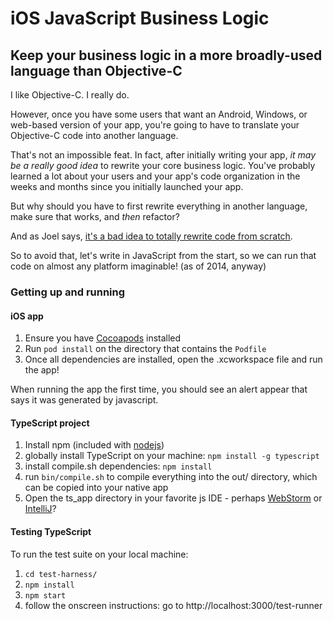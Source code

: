 # iOS JavaScript Business Logic

## Keep your business logic in a more broadly-used language than Objective-C


I like Objective-C.  I really do. 

However, once you have some users that want an Android, Windows, or web-based version of your app, you're going to have to translate your Objective-C code into another language.

That's not an impossible feat.  In fact, after initially writing your app, _it may be a really good idea_ to rewrite your core business logic. You've probably learned a lot about your users and your app's code organization in the weeks and months since you initially launched your app.

But why should you have to first rewrite everything in another language, make sure that works, and _then_ refactor?

And as Joel says, [it's a bad idea to totally rewrite code from scratch](http://www.joelonsoftware.com/articles/fog0000000069.html). 

So to avoid that, let's write in JavaScript from the start, so we can run that code on almost any platform imaginable!  (as of 2014, anyway)

### Getting up and running

#### iOS app
1. Ensure you have [Cocoapods](http://cocoapods.org) installed
2. Run `pod install` on the directory that contains the `Podfile`
3. Once all dependencies are installed, open the .xcworkspace file and run the app!

When running the app the first time, you should see an alert appear that says it was generated by javascript.

#### TypeScript project
1. Install npm (included with [nodejs](http://nodejs.org))
2. globally install TypeScript on your machine: `npm install -g typescript`
3. install compile.sh dependencies: `npm install`
4. run `bin/compile.sh` to compile everything into the out/ directory, which can be copied into your native app
5. Open the ts_app directory in your favorite js IDE - perhaps [WebStorm](https://www.jetbrains.com/webstorm/) or [IntelliJ](https://www.jetbrains.com/idea/)?

#### Testing TypeScript
To run the test suite on your local machine:
 1. `cd test-harness/`
 2. `npm install`
 3. `npm start`
 4. follow the onscreen instructions: go to http://localhost:3000/test-runner